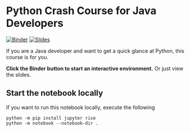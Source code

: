 # Python Crash Course for Java Developers

[![Binder](https://mybinder.org/badge_logo.svg)](https://mybinder.org/v2/gh/blu3r4y/python-for-java-devs/main?filepath=presentation.ipynb)
[![Slides](https://img.shields.io/website?label=slides&logo=github&up_message=online&url=https%3A%2F%2Fblu3r4y.github.io%2Fpython-for-java-developers)](https://blu3r4y.github.io/python-for-java-developers)

If you are a Java developer and want to get a quick glance at Python, this course is for you.

**Click the Binder button to start an interactive environment.** Or just view the slides.

## Start the notebook locally

If you want to run this notebook locally, execute the following

    python -m pip install jupyter rise
    python -m notebook --notebook-dir .
